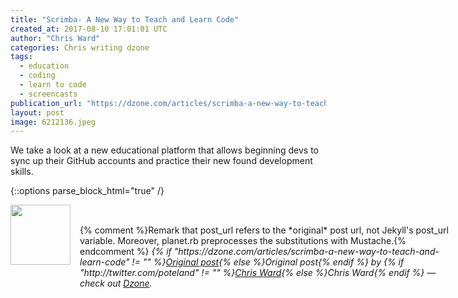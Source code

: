 ```yaml
---
title: "Scrimba- A New Way to Teach and Learn Code"
created_at: 2017-08-10 17:01:01 UTC
author: "Chris Ward"
categories: Chris writing dzone
tags: 
  - education
  - coding
  - learn to code
  - screencasts
publication_url: "https://dzone.com/articles/scrimba-a-new-way-to-teach-and-learn-code"
layout: post
image: 6212136.jpeg
---
```

We take a look at a new educational platform that allows beginning devs to sync up their GitHub accounts and practice their new found development skills.


{::options parse_block_html="true" /}
<div class="author">
   <img src="http://www.rss-specifications.com/rss-spec-rss.gif" style="width: 96px; height: 96;">
   <span style="position: absolute; padding: 32px 15px;">{% comment %}Remark that post_url refers to the *original* post url, not Jekyll's post_url variable. Moreover, planet.rb preprocesses the substitutions with Mustache.{% endcomment %}
      <i>{% if "https://dzone.com/articles/scrimba-a-new-way-to-teach-and-learn-code" != "" %}<a href="https://dzone.com/articles/scrimba-a-new-way-to-teach-and-learn-code">Original post</a>{% else %}Original post{% endif %} by {% if "http://twitter.com/poteland" != "" %}<a href="http://twitter.com/poteland">Chris Ward</a>{% else %}Chris Ward{% endif %} &mdash; check out <a href="https://dzone.com">Dzone</a>.</i>
  </span>
</div>
